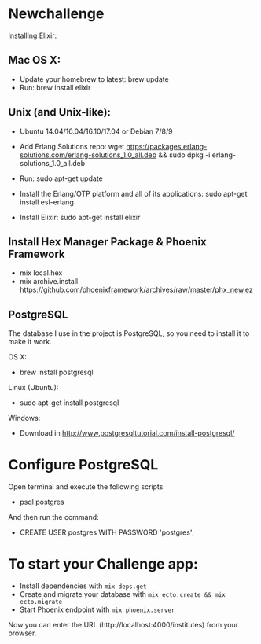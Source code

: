 # Newchallenge

Installing Elixir:

## Mac OS X:

  * Update your homebrew to latest: brew update
  * Run: brew install elixir

## Unix (and Unix-like):

  * Ubuntu 14.04/16.04/16.10/17.04 or Debian 7/8/9

  * Add Erlang Solutions repo: wget https://packages.erlang-solutions.com/erlang-solutions_1.0_all.deb && sudo dpkg -i erlang-solutions_1.0_all.deb
  * Run: sudo apt-get update
  * Install the Erlang/OTP platform and all of its applications: sudo apt-get install esl-erlang
  * Install Elixir: sudo apt-get install elixir


## Install Hex Manager Package & Phoenix Framework

  * mix local.hex
  * mix archive.install https://github.com/phoenixframework/archives/raw/master/phx_new.ez

## PostgreSQL

The database I use in the project is PostgreSQL, so you need to install it to make it work.

OS X:

* brew install postgresql

Linux (Ubuntu):

* sudo apt-get install postgresql

Windows:

* Download in http://www.postgresqltutorial.com/install-postgresql/

# Configure PostgreSQL

Open terminal and execute the following scripts

* psql postgres

And then run the command:

* CREATE USER postgres WITH PASSWORD 'postgres';


# To start your Challenge app:

  * Install dependencies with `mix deps.get`
  * Create and migrate your database with `mix ecto.create && mix ecto.migrate`
  * Start Phoenix endpoint with `mix phoenix.server`

Now you can enter the URL (http://localhost:4000/institutes) from your browser.



